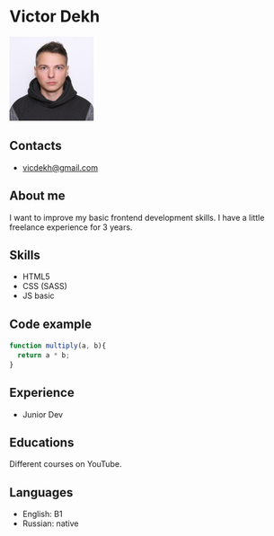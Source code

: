 # Victor Dekh

<img src="https://raw.githubusercontent.com/vdekh/rsschool-cv/gh-pages/front/image/IMG_9546.jpeg" width="150" height="150" />

## Contacts
* vicdekh@gmail.com

## About me
I want to improve my basic frontend development skills. I have a little freelance experience for 3 years.

## Skills
* HTML5
* CSS (SASS)
* JS basic

## Code example
```js
function multiply(a, b){
  return a * b;
}
```

## Experience
* Junior Dev

## Educations
Different courses on YouTube.

## Languages
* English: B1
* Russian: native
